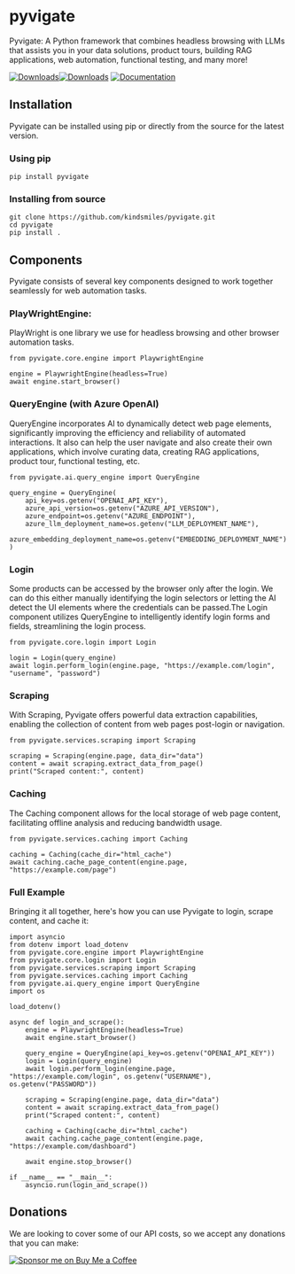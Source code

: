 # pyvigate
Pyvigate: A Python framework that combines headless browsing with LLMs that assists you in your data solutions, product tours, building RAG applications, web automation, functional testing, and many more!

[![Downloads](https://static.pepy.tech/badge/pyvigate/week)](https://pepy.tech/project/pyvigate)[![Downloads](https://static.pepy.tech/badge/pyvigate)](https://pepy.tech/project/pyvigate) [![Documentation](https://img.shields.io/badge/docs-readthedocs-blue)](https://pyvigate.readthedocs.io/en/latest/)


## Installation

Pyvigate can be installed using pip or directly from the source for the latest version.

### Using pip

`pip install pyvigate`

### Installing from source
```
git clone https://github.com/kindsmiles/pyvigate.git
cd pyvigate
pip install .
```

## Components

Pyvigate consists of several key components designed to work together seamlessly for web automation tasks.

### PlayWrightEngine:

PlayWright is one library we use for headless browsing and other browser automation tasks.

```
from pyvigate.core.engine import PlaywrightEngine

engine = PlaywrightEngine(headless=True)
await engine.start_browser()
```


### QueryEngine (with Azure OpenAI)
QueryEngine incorporates AI to dynamically detect web page elements,
significantly improving the efficiency and reliability of automated interactions.
It also can help the user navigate and also create their own applications, which involve curating data, creating RAG applications, product tour, functional testing, etc.

```
from pyvigate.ai.query_engine import QueryEngine

query_engine = QueryEngine(
    api_key=os.getenv("OPENAI_API_KEY"),
    azure_api_version=os.getenv("AZURE_API_VERSION"),
    azure_endpoint=os.getenv("AZURE_ENDPOINT"),
    azure_llm_deployment_name=os.getenv("LLM_DEPLOYMENT_NAME"),
    azure_embedding_deployment_name=os.getenv("EMBEDDING_DEPLOYMENT_NAME")
)

```

### Login

Some products can be accessed by the browser only after the login. We can do this either manually identifying the login selectors or letting the AI detect the UI elements where the credentials can be passed.The Login component utilizes QueryEngine to intelligently identify login forms and fields, streamlining the login process.

```
from pyvigate.core.login import Login

login = Login(query_engine)
await login.perform_login(engine.page, "https://example.com/login", "username", "password")
```


### Scraping

With Scraping, Pyvigate offers powerful data extraction capabilities, enabling the collection of content from web pages post-login or navigation.

```
from pyvigate.services.scraping import Scraping

scraping = Scraping(engine.page, data_dir="data")
content = await scraping.extract_data_from_page()
print("Scraped content:", content)
```


### Caching

The Caching component allows for the local storage of web page content, facilitating offline analysis and reducing bandwidth usage.
```
from pyvigate.services.caching import Caching

caching = Caching(cache_dir="html_cache")
await caching.cache_page_content(engine.page, "https://example.com/page")
```


### Full Example

Bringing it all together, here's how you can use Pyvigate to login, scrape content, and cache it:


```
import asyncio
from dotenv import load_dotenv
from pyvigate.core.engine import PlaywrightEngine
from pyvigate.core.login import Login
from pyvigate.services.scraping import Scraping
from pyvigate.services.caching import Caching
from pyvigate.ai.query_engine import QueryEngine
import os

load_dotenv()

async def login_and_scrape():
    engine = PlaywrightEngine(headless=True)
    await engine.start_browser()

    query_engine = QueryEngine(api_key=os.getenv("OPENAI_API_KEY"))
    login = Login(query_engine)
    await login.perform_login(engine.page, "https://example.com/login", os.getenv("USERNAME"), os.getenv("PASSWORD"))

    scraping = Scraping(engine.page, data_dir="data")
    content = await scraping.extract_data_from_page()
    print("Scraped content:", content)

    caching = Caching(cache_dir="html_cache")
    await caching.cache_page_content(engine.page, "https://example.com/dashboard")

    await engine.stop_browser()

if __name__ == "__main__":
    asyncio.run(login_and_scrape())
```

## Donations
We are looking to cover some of our API costs, so we accept any donations that you can make:

[![Sponsor me on Buy Me a Coffee](https://cdn.buymeacoffee.com/buttons/default-orange.png)](https://www.buymeacoffee.com/abhijithneilabr)
